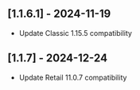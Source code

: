 ## [1.1.6.1] - 2024-11-19
- Update Classic 1.15.5 compatibility

## [1.1.7] - 2024-12-24
- Update Retail 11.0.7 compatibility